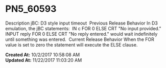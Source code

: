 # PN5_60593

Description jBC: D3 style input timeout  Previous Release Behavior In D3 emulation, the jBC statements:  IN c FOR 0 ELSE CRT "No input provided." INPUT reply FOR 0 ELSE CRT "No reply entered." would wait indefinitely until something was entered.  Current Release Behavior When the FOR value is set to zero the statement will execute the ELSE clause.    

**Created At:** 10/2/2017 10:58:08 AM  
**Updated At:** 11/22/2017 11:03:20 AM  

